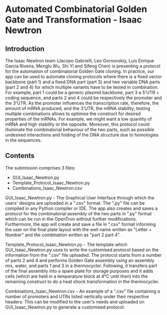 # Automated Combinatorial Golden Gate and Transformation - Isaac Newtron

## Introduction
The Isaac Newtron team (Jacopo Gabrielli, Leo Gornovskiy, Luis Enrique García Riveira, Menglu Wu, Shi Yi and Sifeng Chen) is presenting a protocol for the automation of combinatorial Golden Gate cloning. In practice, our app can be used to automate cloning protocols where there is a fixed vector backbone (part 1) and a fixed DNA part (part 3) and two variable DNA parts (part 2 and 4) for which multiple variants have to be tested in combination. For example, part 1 could be a generic plasmid backbone, part 3 a 5'UTR + coding sequence, and parts 2 and 4 could be respectively the promoter and the 3'UTR. As the promoter influences the transcription rate, therefore, the amount of mRNA produced, and the 3'UTR, the mRNA stability, testing multiple combinations allows to optimise the construct for desired properties of the mRNAs. For example, we might want a low quantity of mRNA and high stability or the opposite. Moreover, this protocol could illuminate the combinatorial behaviour of the two parts, such as possible undesired interactions and folding of the DNA structure due to homologies in the sequences. 

## Contents
The submission comprises 3 files: 
- GUI_Isaac_Newtron.py
- Template_Protocol_Isaac_Newtron.py
- Combinations_Isaac_Newtron.csv

GUI_Isaac_Newtron.py - The Graphical User Interface through which the users' designs are uploaded in a ".csv" format. The ".py" file can be compiled in any Python compiler or IDE. The app also creates and saves a protocol for the combinatorial assembly of the two parts in ".py" format which can be run in the OpenTron without further modifications. Furthermore, the app will create and save a file in ".csv" format informing the user on the final plate layout with the well name written as "Letter + Number" and the combination written as "part 2 part 4".

Template_Protocol_Isaac_Newtron.py - The template which GUI_Isaac_Newtron.py uses to write the customised protocol based on the information from the ".csv" file uploaded. The protocol starts from a number of parts 2 and 4 and performs Golden Gate assembly using an assembly mix, water, and parts 1 and 3 in a thermocycler. Following, it transfers part of the final assembly into a spare plate for storage purposes and it adds cells (which are held in a temperature block at 4°C until then) into the remaining construct to do a heat shock transformation in the thermocycler. 

Combinations_Isaac_Newtron.csv - An example of a ".csv" file containing a number of promoters and UTRs listed vertically under their respective headers. This can be modified to the user's needs and uploaded on GUI_Isaac_Newtron.py to generate a customised protocol.
